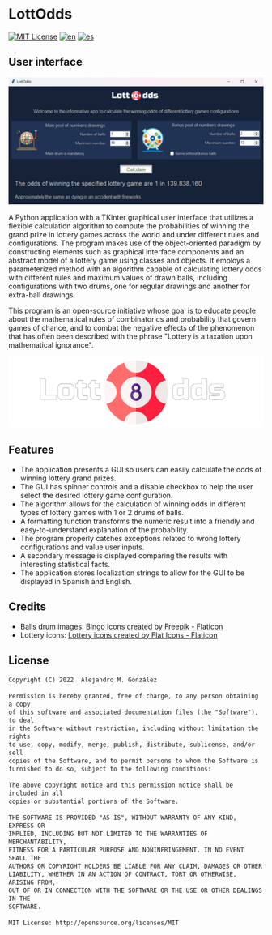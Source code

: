 LottOdds
===============
[![MIT License](https://img.shields.io/badge/License-MIT-green.svg)](https://choosealicense.com/licenses/mit/)
[![en](https://img.shields.io/badge/lang-en-red.svg)](https://github.com/alejandroMAD/mvc-swing-drones/blob/master/README.md)
[![es](https://img.shields.io/badge/lang-es-yellow.svg)](https://github.com/alejandroMAD/mvc-swing-drones/blob/master/README.es.md)

User interface
----------
![Application screenshot](/screenshot.png)

A Python application with a TKinter graphical user interface that utilizes a flexible calculation algorithm to compute
the probabilities of winning the grand prize in lottery games across the world and under different rules and configurations.
The program makes use of the object-oriented paradigm by constructing elements such as graphical interface components and 
an abstract model of a lottery game using classes and objects. It employs a parameterized method with an algorithm capable
of calculating lottery odds with different rules and maximum values of drawn balls, including configurations with two drums,
one for regular drawings and another for extra-ball drawings.

This program is an open-source initiative whose goal is to educate people about the mathematical rules of combinatorics and 
probability that govern games of chance, and to combat the negative effects of the phenomenon that has often been described
with the phrase "Lottery is a taxation upon mathematical ignorance".

![Application logo](/lottodds_banner.png)

Features
-------------------
* The application presents a GUI so users can easily calculate the odds of winning lottery grand prizes.
* The GUI has spinner controls and a disable checkbox to help the user select the desired lottery game configuration.
* The algorithm allows for the calculation of winning odds in different types of lottery games with 1 or 2 drums of balls.
* A formatting function transforms the numeric result into a friendly and easy-to-understand explanation of the probability.
* The program properly catches exceptions related to wrong lottery configurations and value user inputs.
* A secondary message is displayed comparing the results with interesting statistical facts.
* The application stores localization strings to allow for the GUI to be displayed in Spanish and English.


Credits
-------------------

* Balls drum images: [Bingo icons created by Freepik - Flaticon](https://www.flaticon.com/free-icons/bingo)
* Lottery icons: [Lottery icons created by Flat Icons - Flaticon](https://www.flaticon.com/free-icons/lottery)


License
--------
    Copyright (C) 2022  Alejandro M. González
    
    Permission is hereby granted, free of charge, to any person obtaining a copy
    of this software and associated documentation files (the "Software"), to deal
    in the Software without restriction, including without limitation the rights
    to use, copy, modify, merge, publish, distribute, sublicense, and/or sell
    copies of the Software, and to permit persons to whom the Software is
    furnished to do so, subject to the following conditions:
    
    The above copyright notice and this permission notice shall be included in all
    copies or substantial portions of the Software.
    
    THE SOFTWARE IS PROVIDED "AS IS", WITHOUT WARRANTY OF ANY KIND, EXPRESS OR
    IMPLIED, INCLUDING BUT NOT LIMITED TO THE WARRANTIES OF MERCHANTABILITY,
    FITNESS FOR A PARTICULAR PURPOSE AND NONINFRINGEMENT. IN NO EVENT SHALL THE
    AUTHORS OR COPYRIGHT HOLDERS BE LIABLE FOR ANY CLAIM, DAMAGES OR OTHER
    LIABILITY, WHETHER IN AN ACTION OF CONTRACT, TORT OR OTHERWISE, ARISING FROM,
    OUT OF OR IN CONNECTION WITH THE SOFTWARE OR THE USE OR OTHER DEALINGS IN THE
    SOFTWARE.
    
    MIT License: http://opensource.org/licenses/MIT
